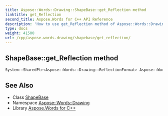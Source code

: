 ```yaml
---
title: Aspose::Words::Drawing::ShapeBase::get_Reflection method
linktitle: get_Reflection
second_title: Aspose.Words for C++ API Reference
description: 'How to use get_Reflection method of Aspose::Words::Drawing::ShapeBase class in C++.'
type: docs
weight: 41500
url: /cpp/aspose.words.drawing/shapebase/get_reflection/
---
```

## ShapeBase::get_Reflection method




```cpp
System::SharedPtr<Aspose::Words::Drawing::ReflectionFormat> Aspose::Words::Drawing::ShapeBase::get_Reflection()
```

## See Also

* Class [ShapeBase](../)
* Namespace [Aspose::Words::Drawing](../../)
* Library [Aspose.Words for C++](../../../)
